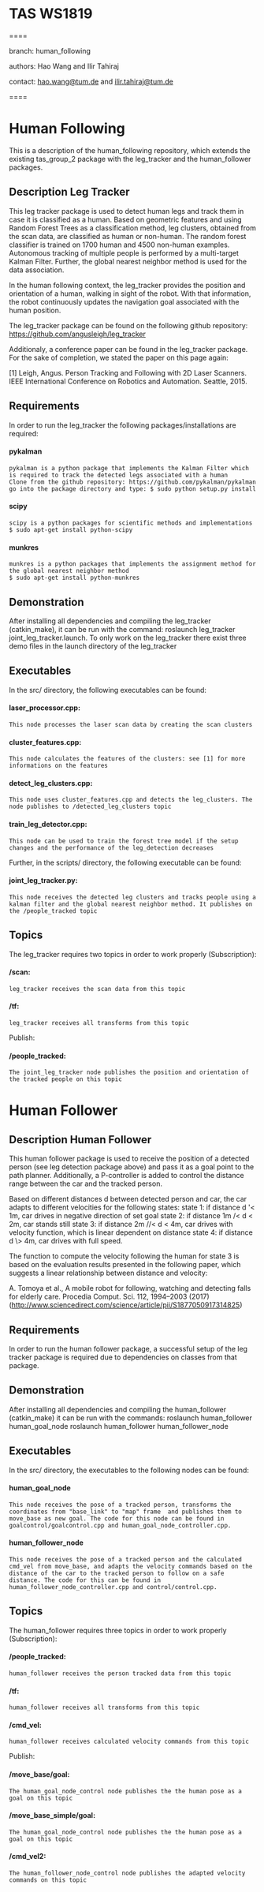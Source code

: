 # TAS WS1819
====

branch: human_following

authors: Hao Wang and Ilir Tahiraj

contact: hao.wang@tum.de and ilir.tahiraj@tum.de

====

Human Following
====
This is a description of the human_following repository, which extends the existing tas_group_2 package with the leg_tracker and the human_follower packages.

## Description Leg Tracker

This leg tracker package is used to detect human legs and track them in case it is classified as a human. Based on geometric features and using Random Forest Trees as a classification method, leg clusters, obtained from the scan data, are classified as human or non-human. The random forest classifier is trained on 1700 human and 4500 non-human examples. Autonomous tracking of multiple people is performed by a multi-target Kalman Filter. Further, the global nearest neighbor method is used for the data association. 

In the human following context, the leg_tracker provides the position and orientation of a human, walking in sight of the robot. With that information, the robot continuously updates the navigation goal associated with the human position. 

The leg_tracker package can be found on the following github repository: https://github.com/angusleigh/leg_tracker

Additionaly, a conference paper can be found in the leg_tracker package. For the sake of completion, we stated the paper on this page again: 

[1] Leigh, Angus. Person Tracking and Following with 2D Laser Scanners. IEEE International Conference on Robotics and Automation. Seattle, 2015.


## Requirements

In order to run the leg_tracker the following packages/installations are required: 

#### pykalman
	pykalman is a python package that implements the Kalman Filter which is required to track the detected legs associated with a human 
	Clone from the github repository: https://github.com/pykalman/pykalman
	go into the package directory and type: $ sudo python setup.py install
#### scipy 
	scipy is a python packages for scientific methods and implementations
	$ sudo apt-get install python-scipy
#### munkres
	munkres is a python packages that implements the assignment method for the global nearest neighbor method
	$ sudo apt-get install python-munkres

## Demonstration

After installing all dependencies and compiling the leg_tracker (catkin_make), it can be run with the command: roslaunch leg_tracker joint_leg_tracker.launch.
To only work on the leg_tracker there exist three demo files in the launch directory of the leg_tracker

## Executables

In the src/ directory, the following executables can be found: 


#### laser_processor.cpp: 
	This node processes the laser scan data by creating the scan clusters 
#### cluster_features.cpp: 
	This node calculates the features of the clusters: see [1] for more informations on the features
#### detect_leg_clusters.cpp: 
	This node uses cluster_features.cpp and detects the leg_clusters. The node publishes to /detected_leg_clusters topic
#### train_leg_detector.cpp: 
	This node can be used to train the forest tree model if the setup changes and the performance of the leg_detection decreases

Further, in the scripts/ directory, the following executable can be found: 

#### joint_leg_tracker.py: 
	This node receives the detected leg clusters and tracks people using a kalman filter and the global nearest neighbor method. It publishes on the /people_tracked topic


## Topics

The leg_tracker requires two topics in order to work properly (Subscription): 

#### /scan: 
	leg_tracker receives the scan data from this topic
#### /tf: 
	leg_tracker receives all transforms from this topic

Publish: 

#### /people_tracked: 
	The joint_leg_tracker node publishes the position and orientation of the tracked people on this topic

Human Follower
====

## Description Human Follower

This human follower package is used to receive the position of a detected person (see leg detection package above) and pass it as a goal point to the path planner. Additionally, a P-controller is added to control the distance range between the car and the tracked person. 

Based on different distances d between detected person and car, the car adapts to different velocities for the following states:
state 1: if distance d '< 1m, car drives in negative direction of set goal
state 2: if distance 1m /< d < 2m, car stands still
state 3: if distance 2m //< d < 4m, car drives with velocity function, which is linear dependent on distance
state 4: if distance d \\> 4m, car drives with full speed.

The function to compute the velocity following the human for state 3 is based on the evaluation results presented in the following paper, which suggests a linear relationship between distance and velocity:

A. Tomoya et al., A mobile robot for following, watching and detecting falls for elderly care. Procedia Comput. Sci. 112, 1994–2003 (2017)
(http://www.sciencedirect.com/science/article/pii/S1877050917314825)


## Requirements

In order to run the human follower package, a successful setup of the leg tracker package is required due to dependencies on classes from that package.

## Demonstration

After installing all dependencies and compiling the human_follower (catkin_make) it can be run with the commands: 
roslaunch human_follower human_goal_node
roslaunch human_follower human_follower_node

## Executables

In the src/ directory, the executables to the following nodes can be found: 

#### human_goal_node
	This node receives the pose of a tracked person, transforms the coordinates from "base_link" to "map" frame  and publishes them to move_base as new goal. The code for this node can be found in goalcontrol/goalcontrol.cpp and human_goal_node_controller.cpp.


#### human_follower_node
	This node receives the pose of a tracked person and the calculated cmd_vel from move_base, and adapts the velocity commands based on the distance of the car to the tracked person to follow on a safe distance. The code for this can be found in human_follower_node_controller.cpp and control/control.cpp.


## Topics

The human_follower requires three topics in order to work properly (Subscription): 

#### /people_tracked: 
	human_follower receives the person tracked data from this topic
#### /tf: 
	human_follower receives all transforms from this topic
#### /cmd_vel: 
	human_follower receives calculated velocity commands from this topic

Publish: 

#### /move_base/goal: 
	The human_goal_node_control node publishes the the human pose as a goal on this topic

#### /move_base_simple/goal: 
	The human_goal_node_control node publishes the the human pose as a goal on this topic

#### /cmd_vel2: 
	The human_follower_node_control node publishes the adapted velocity commands on this topic


